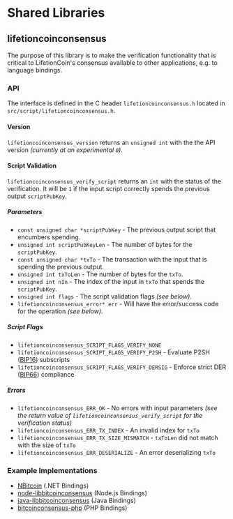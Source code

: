 Shared Libraries
================

## lifetioncoinconsensus

The purpose of this library is to make the verification functionality that is critical to LifetionCoin's consensus available to other applications, e.g. to language bindings.

### API

The interface is defined in the C header `lifetioncoinconsensus.h` located in  `src/script/lifetioncoinconsensus.h`.

#### Version

`lifetioncoinconsensus_version` returns an `unsigned int` with the the API version *(currently at an experimental `0`)*.

#### Script Validation

`lifetioncoinconsensus_verify_script` returns an `int` with the status of the verification. It will be `1` if the input script correctly spends the previous output `scriptPubKey`.

##### Parameters
- `const unsigned char *scriptPubKey` - The previous output script that encumbers spending.
- `unsigned int scriptPubKeyLen` - The number of bytes for the `scriptPubKey`.
- `const unsigned char *txTo` - The transaction with the input that is spending the previous output.
- `unsigned int txToLen` - The number of bytes for the `txTo`.
- `unsigned int nIn` - The index of the input in `txTo` that spends the `scriptPubKey`.
- `unsigned int flags` - The script validation flags *(see below)*.
- `lifetioncoinconsensus_error* err` - Will have the error/success code for the operation *(see below)*.

##### Script Flags
- `lifetioncoinconsensus_SCRIPT_FLAGS_VERIFY_NONE`
- `lifetioncoinconsensus_SCRIPT_FLAGS_VERIFY_P2SH` - Evaluate P2SH ([BIP16](https://github.com/bitcoin/bips/blob/master/bip-0016.mediawiki)) subscripts
- `lifetioncoinconsensus_SCRIPT_FLAGS_VERIFY_DERSIG` - Enforce strict DER ([BIP66](https://github.com/bitcoin/bips/blob/master/bip-0066.mediawiki)) compliance

##### Errors
- `lifetioncoinconsensus_ERR_OK` - No errors with input parameters *(see the return value of `lifetioncoinconsensus_verify_script` for the verification status)*
- `lifetioncoinconsensus_ERR_TX_INDEX` - An invalid index for `txTo`
- `lifetioncoinconsensus_ERR_TX_SIZE_MISMATCH` - `txToLen` did not match with the size of `txTo`
- `lifetioncoinconsensus_ERR_DESERIALIZE` - An error deserializing `txTo`

### Example Implementations
- [NBitcoin](https://github.com/NicolasDorier/NBitcoin/blob/master/NBitcoin/Script.cs#L814) (.NET Bindings)
- [node-libbitcoinconsensus](https://github.com/bitpay/node-libbitcoinconsensus) (Node.js Bindings)
- [java-libbitcoinconsensus](https://github.com/dexX7/java-libbitcoinconsensus) (Java Bindings)
- [bitcoinconsensus-php](https://github.com/Bit-Wasp/bitcoinconsensus-php) (PHP Bindings)

